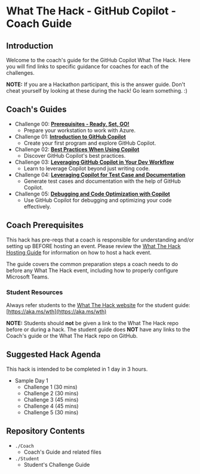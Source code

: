 # What The Hack - GitHub Copilot - Coach Guide

## Introduction

Welcome to the coach's guide for the GitHub Copilot What The Hack. Here you will find links to specific guidance for coaches for each of the challenges.

**NOTE:** If you are a Hackathon participant, this is the answer guide. Don't cheat yourself by looking at these during the hack! Go learn something. :)

## Coach's Guides

- Challenge 00: **[Prerequisites - Ready, Set, GO!](./Solution-00.md)**
	 - Prepare your workstation to work with Azure.
- Challenge 01: **[Introduction to GitHub Copilot](./Solution-01.md)**
	 - Create your first program and explore GitHub Copilot.
- Challenge 02: **[Best Practices When Using Copilot](./Solution-02.md)**
	 - Discover GitHub Copilot's best practices.
- Challenge 03: **[Leveraging GitHub Copilot in Your Dev Workflow](./Solution-03.md)**
	 - Learn to leverage Copilot beyond just writing code.
- Challenge 04: **[Leveraging Copilot for Test Case and Documentation](./Solution-04.md)**
	 - Generate test cases and documentation with the help of GitHub Copilot.
- Challenge 05: **[Debugging and Code Optimization with Copilot](./Solution-05.md)**
	 - Use GitHub Copilot for debugging and optimizing your code effectively.

## Coach Prerequisites

This hack has pre-reqs that a coach is responsible for understanding and/or setting up BEFORE hosting an event. Please review the [What The Hack Hosting Guide](https://aka.ms/wthhost) for information on how to host a hack event.

The guide covers the common preparation steps a coach needs to do before any What The Hack event, including how to properly configure Microsoft Teams.

### Student Resources

Always refer students to the [What The Hack website](https://aka.ms/wth) for the student guide: [https://aka.ms/wth](https://aka.ms/wth)

**NOTE:** Students should **not** be given a link to the What The Hack repo before or during a hack. The student guide does **NOT** have any links to the Coach's guide or the What The Hack repo on GitHub.


## Suggested Hack Agenda

This hack is intended to be completed in 1 day in 3 hours.

- Sample Day 1
  - Challenge 1 (30 mins)
  - Challenge 2 (30 mins)
  - Challenge 3 (45 mins)
  - Challenge 4 (45 mins)
  - Challenge 5 (30 mins)


## Repository Contents

- `./Coach`
  - Coach's Guide and related files
- `./Student`
  - Student's Challenge Guide
